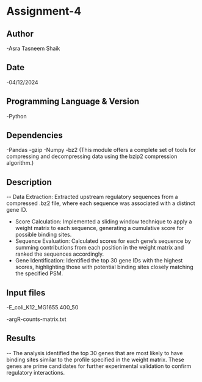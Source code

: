 # Assignment-4


## Author
-Asra Tasneem Shaik

## Date
-04/12/2024

## Programming Language & Version
-Python

## Dependencies
-Pandas
-gzip
-Numpy
-bz2 (This module offers a complete set of tools for compressing and decompressing data using the bzip2 compression algorithm.)


## Description
-- Data Extraction: Extracted upstream regulatory sequences from a compressed .bz2 file, where each sequence was associated with a distinct gene ID.
- Score Calculation: Implemented a sliding window technique to apply a weight matrix to each sequence, generating a cumulative score for possible binding sites.
- Sequence Evaluation: Calculated scores for each gene’s sequence by summing contributions from each position in the weight matrix and ranked the sequences accordingly.
- Gene Identification: Identified the top 30 gene IDs with the highest scores, highlighting those with potential binding sites closely matching the specified PSM.


## Input files
-E_coli_K12_MG1655.400_50

-argR-counts-matrix.txt


## Results
-- The analysis identified the top 30 genes that are most likely to have binding sites similar to the profile specified in the weight matrix. These genes are prime candidates for further experimental validation to confirm regulatory interactions.
